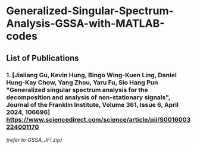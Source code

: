 # Generalized-Singular-Spectrum-Analysis-GSSA-with-MATLAB-codes

## List of Publications

### 1. [Jialiang Gu, Kevin Hung, Bingo Wing-Kuen Ling, Daniel Hung-Kay Chow, Yang Zhou, Yaru Fu, Sio Hang Pun "Generalized singular spectrum analysis for the decomposition and analysis of non-stationary signals", Journal of the Franklin Institute, Volume 361, Issue 6, April 2024, 106696] https://www.sciencedirect.com/science/article/pii/S0016003224001170 
*(refer to GSSA_JFI.zip)*
